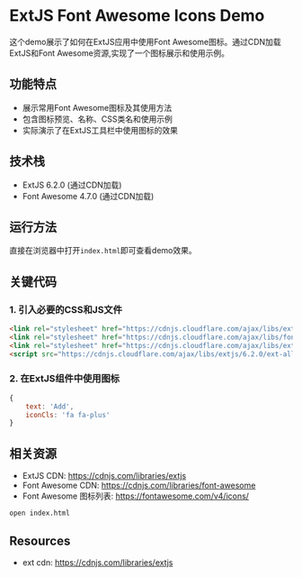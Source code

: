# ExtJS Font Awesome Icons Demo

这个demo展示了如何在ExtJS应用中使用Font Awesome图标。通过CDN加载ExtJS和Font Awesome资源,实现了一个图标展示和使用示例。

## 功能特点

- 展示常用Font Awesome图标及其使用方法
- 包含图标预览、名称、CSS类名和使用示例
- 实际演示了在ExtJS工具栏中使用图标的效果

## 技术栈

- ExtJS 6.2.0 (通过CDN加载)
- Font Awesome 4.7.0 (通过CDN加载)

## 运行方法

直接在浏览器中打开`index.html`即可查看demo效果。

## 关键代码

### 1. 引入必要的CSS和JS文件

```html
<link rel="stylesheet" href="https://cdnjs.cloudflare.com/ajax/libs/extjs/6.2.0/classic/theme-classic/resources/theme-classic-all-debug.css">
<link rel="stylesheet" href="https://cdnjs.cloudflare.com/ajax/libs/font-awesome/4.7.0/css/font-awesome.min.css">
<link rel="stylesheet" href="https://cdnjs.cloudflare.com/ajax/libs/extjs/6.2.0/packages/font-awesome/resources/font-awesome-all.css">
<script src="https://cdnjs.cloudflare.com/ajax/libs/extjs/6.2.0/ext-all-debug.js"></script>
```

### 2. 在ExtJS组件中使用图标

```javascript
{
    text: 'Add',
    iconCls: 'fa fa-plus'
}
```

## 相关资源

- ExtJS CDN: https://cdnjs.com/libraries/extjs
- Font Awesome CDN: https://cdnjs.com/libraries/font-awesome
- Font Awesome 图标列表: https://fontawesome.com/v4/icons/

```
open index.html
```

Resources
---------

- ext cdn: <https://cdnjs.com/libraries/extjs>
